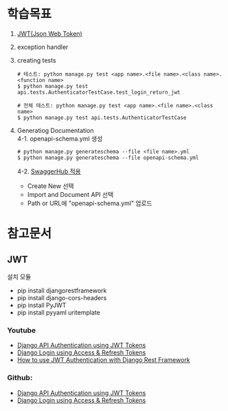 # 학습목표 
1. [JWT(Json Web Token)](https://pyjwt.readthedocs.io/en/stable/) 
2. exception handler
3. creating tests
    ```shell
    # 테스트: python manage.py test <app name>.<file name>.<class name>.<function name>
    $ python manage.py test api.tests.AuthenticatorTestCase.test_login_return_jwt

    # 전체 테스트: python manage.py test <app name>.<file name>.<class name>
    $ python manage.py test api.tests.AuthenticatorTestCase
    ```

4. Generatiog Documentation     
    4-1. openapi-schema.yml 생성 
    ```shell
    # python manage.py generateschema --file <file name>.yml
    $ python manage.py generateschema --file openapi-schema.yml
    ```
    4-2. [SwaggerHub 적용](https://app.swaggerhub.com/home)
     - Create New 선택 
     - Import and Document API 선택  
     - Path or URL에 "openapi-schema.yml" 업로드 

# 참고문서 
## JWT
설치 모듈
- pip install djangorestframework
- pip install django-cors-headers
- pip install PyJWT
- pip install pyyaml uritemplate

### Youtube
- [Django API Authentication using JWT Tokens](https://www.youtube.com/watch?v=PUzgZrS_piQ&t=800s)
- [Django Login using Access & Refresh Tokens](https://www.youtube.com/watch?v=l6Pfu4L_y_k)
- [How to use JWT Authentication with Django Rest Framework](https://www.youtube.com/watch?v=BmOKr-cMhVA)
### Github: 
- [Django API Authentication using JWT Tokens](https://github.com/scalablescripts/django-auth)
- [Django Login using Access & Refresh Tokens](https://github.com/scalablescripts/django-auth-refresh)